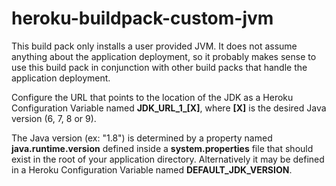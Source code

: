 # heroku-buildpack-custom-jvm

This build pack only installs a user provided JVM. It does not assume anything about the application deployment, so it probably makes sense to use this build pack in conjunction with other build packs that handle the application deployment.

Configure the URL that points to the location of the JDK as a Heroku Configuration Variable named **JDK_URL_1_[X]**, where **[X]** is the desired Java version (6, 7, 8 or 9).

The Java version (ex: "1.8") is determined by a property named **java.runtime.version** defined inside a **system.properties** file that should exist in the root of your application directory. Alternatively it may be defined in a Heroku Configuration Variable named **DEFAULT_JDK_VERSION**.

